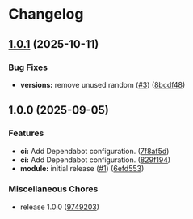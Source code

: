 # Changelog

## [1.0.1](https://github.com/gocloudLa/terraform-aws-wrapper-documentdb/compare/v1.0.0...v1.0.1) (2025-10-11)


### Bug Fixes

* **versions:** remove unused random ([#3](https://github.com/gocloudLa/terraform-aws-wrapper-documentdb/issues/3)) ([8bcdf48](https://github.com/gocloudLa/terraform-aws-wrapper-documentdb/commit/8bcdf485856f9cdb74b19b56f67db94ce81d0334))

## 1.0.0 (2025-09-05)


### Features

* **ci:** Add Dependabot configuration. ([7f8af5d](https://github.com/gocloudLa/terraform-aws-wrapper-documentdb/commit/7f8af5defe6324994f54594e604dffdf65387d83))
* **ci:** Add Dependabot configuration. ([829f194](https://github.com/gocloudLa/terraform-aws-wrapper-documentdb/commit/829f194f69a391fd7b5d87d631423663561f0686))
* **module:** initial release ([#1](https://github.com/gocloudLa/terraform-aws-wrapper-documentdb/issues/1)) ([6efd553](https://github.com/gocloudLa/terraform-aws-wrapper-documentdb/commit/6efd5539e3279306c4c4863d19657dfd008acc4a))


### Miscellaneous Chores

* release 1.0.0 ([9749203](https://github.com/gocloudLa/terraform-aws-wrapper-documentdb/commit/97492037057d11846f4052637a529e5b390646d9))
